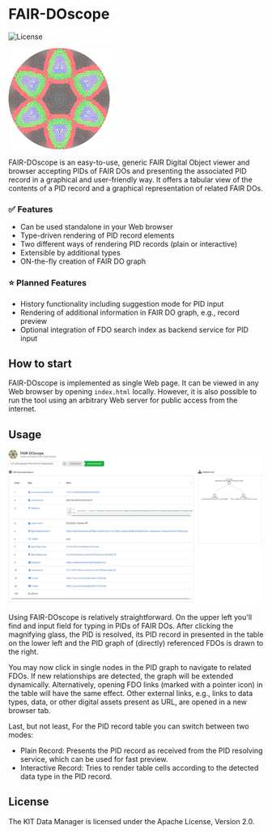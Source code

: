 # FAIR-DOscope

![License](https://img.shields.io/github/license/kit-data-manager/fairdoscope.svg)

<img src="/images/logo.png" alt="FAIR-DOscope" width="200"/>

FAIR-DOscope is an easy-to-use, generic FAIR Digital Object viewer and browser accepting PIDs of FAIR DOs and 
presenting the associated PID record in a graphical and user-friendly way. It offers a tabular view of the 
contents of a PID record and a graphical representation of related FAIR DOs. 

### :white_check_mark: Features

* Can be used standalone in your Web browser
* Type-driven rendering of PID record elements
* Two different ways of rendering PID records (plain or interactive) 
* Extensible by additional types
* ON-the-fly creation of FAIR DO graph

### :star: Planned Features

* History functionality including suggestion mode for PID input
* Rendering of additional information in FAIR DO graph, e.g., record preview
* Optional integration of FDO search index as backend service for PID input

## How to start

FAIR-DOscope is implemented as single Web page. It can be viewed in any Web browser by opening `index.html` locally. 
However, it is also possible to run the tool using an arbitrary Web server for public access from the internet. 

## Usage 

<img src="/images/screenshot.png" alt="FAIR-DOscope"/>

Using FAIR-DOscope is relatively straightforward. On the upper left you'll find and input field for typing in PIDs of FAIR DOs.
After clicking the magnifying glass, the PID is resolved, its PID record in presented in the table on the lower left and the 
PID graph of (directly) referenced FDOs is drawn to the right. 

You may now click in single nodes in the PID graph to navigate to related FDOs. If new relationships are detected, the graph will
be extended dynamically. Alternatively, opening FDO links (marked with a pointer icon) in the table will have the same effect. 
Other external links, e.g., links to data types, data, or other digital assets present as URL, are opened in a new browser tab.

Last, but not least, For the PID record table you can switch between two modes:

* Plain Record: Presents the PID record as received from the PID resolving service, which can be used for fast preview.
* Interactive Record: Tries to render table cells according to the detected data type in the PID record.


## License

The KIT Data Manager is licensed under the Apache License, Version 2.0.
